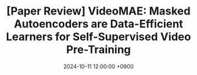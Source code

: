 ---
title: "[Paper Review] VideoMAE: Masked Autoencoders are Data-Efficient Learners for Self-Supervised Video Pre-Training"
date: 2024-10-11 12:00:00 +0900
categories: ["Paper Review", "Self-Supervised Learning"]
tags: ["paper review", "videomae", "video"]
use_math: true
---